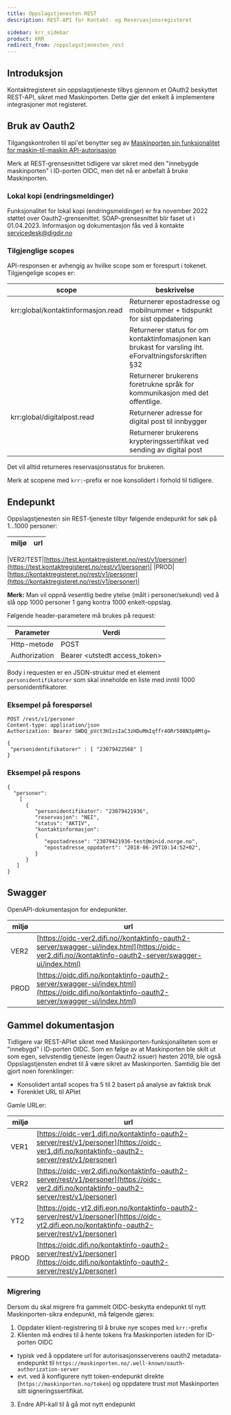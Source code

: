 ```yaml
---
title: Oppslagstjenesten REST
description: REST-API for Kontakt- og Reservasjonsregisteret

sidebar: krr_sidebar
product: KRR
redirect_from: /oppslagstjenesten_rest
---
```


## Introduksjon

Kontaktregisteret sin oppslagstjeneste tilbys gjennom et OAuth2 beskyttet REST-API, sikret med Maskinporten. Dette gjør det enkelt å implementere integrasjoner mot registeret.

## Bruk av Oauth2

Tilgangskontrollen til api'et benytter seg av  [Maskinporten sin funksjonalitet for maskin-til-maskin API-autorisasjon]({{site.baseurl}}/docs/Maskinporten/maskinporten_auth_server-to-server-oauth2)

Merk at REST-grensesnittet tidligere var sikret med den "innebygde maskinporten" i ID-porten OIDC, men det nå er anbefalt å bruke Maskinporten.

### Lokal kopi (endringsmeldinger)
Funksjonalitet for lokal kopi (endringsmeldinger) er fra november 2022 støttet over Oauth2-grensenittet. SOAP-grensesnittet blir faset ut i 01.04.2023. Informasjon og dokumentasjon fås ved å kontakte servicedesk@digdir.no


### Tilgjenglige scopes

API-responsen er avhengig av hvilke scope som er forespurt i tokenet.   Tilgjengelige scopes er:

| scope | beskrivelse |
|-|-|
| krr:global/kontaktinformasjon.read | Returnerer epostadresse og mobilnummer + tidspunkt for sist oppdatering |
| | Returnerer status for om kontaktinfomasjonen kan brukast for varsling iht. eForvaltningsforskriften  §32 |
| | Returnerer brukerens foretrukne språk for kommunikasjon med det offentlige.  |
| krr:global/digitalpost.read | Returnerer adresse for digital post til innbygger |
| | Returnerer brukerens krypteringssertifikat ved sending av digital post |

Det vil alltid returneres reservasjonsstatus for brukeren.

Merk at scopene med `krr:`-prefix er noe konsolidert i forhold til tidligere.

## Endepunkt

Oppslagstjenesten sin REST-tjeneste tilbyr følgende endepunkt for søk på 1...1000 personer:



|miljø|url|
|-|-|

|VER2/TEST|[https://test.kontaktregisteret.no/rest/v1/personer](https://test.kontaktregisteret.no/rest/v1/personer)|
|PROD|[https://kontaktregisteret.no/rest/v1/personer](https://kontaktregisteret.no/rest/v1/personer)|

**Merk:** Man vil oppnå vesentlig bedre ytelse (målt i personer/sekund) ved å slå opp 1000 personer 1 gang kontra 1000 enkelt-oppslag.

Følgende header-parametere må brukes på request:

| Parameter  | Verdi |
| --- | --- |
| Http-metode | POST |
| Authorization | Bearer \<utstedt access_token\> |

Body i requesten er en JSON-struktur med et element `personidentifikatorer` som skal inneholde en liste med inntil 1000 personidentifikatorer.

### Eksempel på forespørsel

```
POST /rest/v1/personer
Content-type: application/json
Authorization: Bearer SWDQ_pVct3HIzsIaC3zHDuMmIqffr4ORr508N3p0Mtg=

{
 "personidentifikatorer" : [ "23079422568" ]
}
```

### Eksempel på respons

```
{
  "personer":
    [
      {
         "personidentifikator": "23079421936",
         "reservasjon": "NEI",
         "status": "AKTIV",
         "kontaktinformasjon":
         {
            "epostadresse": "23079421936-test@minid.norge.no",
            "epostadresse_oppdatert": "2018-06-29T10:14:52+02",
         }
      }
   ]
}
```
## Swagger
OpenAPI-dokumentasjon for endepunkter. 

|miljø|url|
|-|-|
|VER2|[https://oidc-ver2.difi.no//kontaktinfo-oauth2-server/swagger-ui/index.html](https://oidc-ver2.difi.no//kontaktinfo-oauth2-server/swagger-ui/index.html)|
|PROD|[https://oidc.difi.no/kontaktinfo-oauth2-server/swagger-ui/index.html](https://oidc.difi.no/kontaktinfo-oauth2-server/swagger-ui/index.html)|

## Gammel dokumentasjon

Tidligere var REST-APIet sikret med Maskinporten-funksjonaliteten som er "innebygd" i ID-porten OIDC. Som en følge av at Maskinporten ble skilt ut som egen, selvstendig tjeneste (egen Oauth2 issuer) høsten 2019, ble også Oppslagstjensten endret til å være sikret av Maskinporten. Samtidig ble det gjort noen forenklinger:
- Konsolidert antall scopes fra 5 til 2 basert på analyse av faktisk bruk
- Forenklet URL til APIet


Gamle URLer:

 |miljø|url|
 |-|-|
 |VER1|[https://oidc-ver1.difi.no/kontaktinfo-oauth2-server/rest/v1/personer](https://oidc-ver1.difi.no/kontaktinfo-oauth2-server/rest/v1/personer)|
 |VER2|[https://oidc-ver2.difi.no/kontaktinfo-oauth2-server/rest/v1/personer](https://oidc-ver2.difi.no/kontaktinfo-oauth2-server/rest/v1/personer)|
 |YT2|[https://oidc-yt2.difi.eon.no/kontaktinfo-oauth2-server/rest/v1/personer](https://oidc-yt2.difi.eon.no/kontaktinfo-oauth2-server/rest/v1/personer)|
 |PROD|[https://oidc.difi.no/kontaktinfo-oauth2-server/rest/v1/personer](https://oidc.difi.no/kontaktinfo-oauth2-server/rest/v1/personer)|



### Migrering

Dersom du skal migrere fra gammelt OIDC-beskytta endepunkt til nytt Maskinporten-sikra endepunkt, må følgende gjøres:

1. Oppdater klient-registrering til å bruke nye scopes med `krr:`-prefix
2. Klienten må endres til å hente tokens fra Maskinporten isteden for ID-porten OIDC
  - typisk ved å oppdatere url for autorisasjonsserverens oauth2 metadata-endepunkt til `https://maskinporten.no/.well-known/oauth-authorization-server`
  - evt. ved å konfigurere nytt token-endepunkt direkte (`https://maskinporten.no/token`) og oppdatere trust mot Maskinporten sitt signeringssertifikat.
3. Endre API-kall til å gå mot nytt endepunkt
